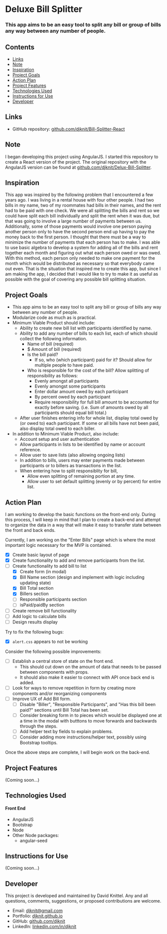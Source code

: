 # Deluxe Bill Splitter

### This app aims to be an easy tool to split any bill or group of bills any way between any number of people.

## Contents
* [Links](#links)
* [Note](#note)
* [Inspiration](#inspiration)
* [Project Goals](#project-goals)
* [Action Plan](#action-plan)
* [Project Features](#project-features)
* [Technologies Used](#technologies-used)
* [Instructions for Use](#instructions-for-use)
* [Developer](#developer)

## Links
* GitHub repository: [github.com/djknit/Bill-Splitter-React](https://github.com/djknit/Bill-Splitter-React)

## Note
I began developing this project using AngularJS. I started this repository to create a React version of the project.
The original repository with the AngularJS version can be found at [github.com/djknit/Delux-Bill-Splitter](https://github.com/djknit/Delux-Bill-Splitter).

## Inspiration
This app was inspired by the following problem that I encountered a few years ago. I was living in a rental house with four other people. I had two bills in my name, two of my roommates had bills in their names, and the rent had to be paid with one check. We were all splitting the bills and rent so we could have split each bill individually and split the rent when it was due, but that was going to involve a large number of payments between us. Additionally, some of those payments would involve one person paying another person only to have the second person end up having to pay the money back to the first person. I thought that there must be a way to minimize the number of payments that each person has to make. I was able to use basic algebra to develop a system for adding all of the bills and rent together each month and figuring out what each person owed or was owed. With this method, each person only needed to make one payment for the month which would be distributed as necessary so that everybody came out even. That is the situation that inspired me to create this app, but since I am making the app, I decided that I would like to try to make it as useful as possible with the goal of covering any possible bill splitting situation.

## Project Goals
* This app aims to be an easy tool to split any bill or group of bills any way between any number of people.
* Modularize code as much as is practical.
* Minimum Viable Product should include:
  * Ability to create new bill list with participants identified by name.
  * Ability to add any number of bills to each list, each of which should collect the following information.
    * Name of bill (required)
    * $ Amount of bill (required)
    * Is the bill paid?
      * If so, who (which participant) paid for it? Should allow for multiple people to have paid.
    * Who is responsible for the cost of the bill? Allow splitting of responsibility as follows:
      * Evenly amongst all participants
      * Evenly amongst some participants
      * Enter dollar amount owed by each participant
      * By percent owed by each participant
      * Require responsibility for full bill amount to be accounted for exactly before saving. (i.e. Sum of amounts owed by all participants should equal bill total.)
  * After user finishes entering info for whole list, display total owed by (or owed to) each participant. If some or all bills have not been paid, also display total owed to each biller.
* In addition to Minimum Viable Product, also include:
  * Account setup and user authentication
  * Allow participants in lists to be identified by name or account reference.
  * Allow user to save lists (also allowing ongoing lists)
  * In addition to bills, users may enter payments made between participants or to billers as transactions in the list.
  * When entering how to split responsiblity for bill,
    * Allow even splitting of remaining portion at any time.
    * Allow user to set default splitting (evenly or by percent) for entire list.

## Action Plan

I am working to develop the basic functions on the front-end only. During this process, I will keep in mind that I plan to create a back-end and attempt to organize the data in a way that will make it easy to transfer state between the front and back ends.

Currently, I am working on the "Enter Bills" page which is where the most important logic necessary for the MVP is contained.

* [x] Create basic layout of page
* [x] Create functionality to add and remove participants from the list.
* [ ] Create functionality to add bill to list
  * [x] Create form (in modal)
  * [x] Bill Name section (design and implement with logic including updating state)
  * [x] Bill Total section
  * [x] Billers section
  * [ ] Responsible participants section
  * [ ] isPaid/paidBy section
* [ ] Create remove bill functionality
* [ ] Add logic to calculate bills
* [ ] Design results display

Try to fix the following bugs:

* [x] `alert.css` appears to not be working

Consider the following possible improvements:

* [ ] Establish a central store of state on the front end.
  * This should cut down on the amount of data that needs to be passed between components with props.
  * It should also make it easier to connect with API once back end is added.
* [ ] Look for ways to remove repetition in form by creating more components and/or reorganizing components
* [ ] Improve UX of Add Bill form.
  * [ ] Disable "Biller", "Responsible Participants", and "Has this bill been paid?" sections until Bill Total has been set.
  * [ ] Consider breaking form in to pieces which would be displayed one at a time in the modal with butttons to move forwards and backwards through the steps.
  * [ ] Add helper text by fields to explain problems.
  * [ ] Consider adding more instructions/helper text, possibly using Bootstrap tooltips.

Once the above steps are complete, I will begin work on the back-end.

## Project Features
(Coming soon...)

## Technologies Used
#### Front End
* AngularJS
* Bootstrap
* Node
* Other Node packages:
  * angular-seed

## Instructions for Use
(Coming soon...)

## Developer
This project is developed and maintained by David Knittel. Any and all questions, comments, suggestions, or proposed contributions are welcome.
* Email: [djknit@gmail.com](mailto:djknit@gmail.com)
* Portfolio: [djknit.github.io](https://djknit.github.io/)
* GitHub: [github.com/djknit](https://github.com/djknit)
* LinkedIn: [linkedin.com/in/djknit](https://www.linkedin.com/in/djknit/)